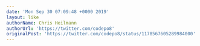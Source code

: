 ```yaml
---
date: 'Mon Sep 30 07:09:48 +0000 2019'
layout: like
authorName: Chris Heilmann
authorUrl: 'https://twitter.com/codepo8'
originalPost: 'https://twitter.com/codepo8/status/1178567605289984000'
---
```

